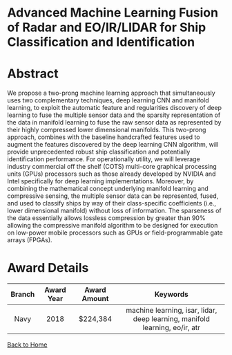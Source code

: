 
Advanced Machine Learning Fusion of Radar and EO/IR/LIDAR for Ship Classification and Identification
====================================================================================================

# Abstract


We propose a two-prong machine learning approach that simultaneously uses two complementary techniques, deep learning CNN and manifold learning, to exploit the automatic feature and regularities discovery of deep learning to fuse the multiple sensor data and the sparsity representation of the data in manifold learning to fuse the raw sensor data as represented by their highly compressed lower dimensional manifolds. This two-prong approach, combines with the baseline handcrafted features used to augment the features discovered by the deep learning CNN algorithm, will provide unprecedented robust ship classification and potentially identification performance. For operationally utility, we will leverage industry commercial off the shelf (COTS) multi-core graphical processing units (GPUs) processors such as those already developed by NVIDIA and Intel specifically for deep learning implementations. Moreover, by combining the mathematical concept underlying manifold learning and compressive sensing, the multiple sensor data can be represented, fused, and used to classify ships by way of their class-specific coefficients (i.e., lower dimensional manifold) without loss of information. The sparseness of the data essentially allows lossless compression by greater than 90% allowing the compressive manifold algorithm to be designed for execution on low-power mobile processors such as GPUs or field-programmable gate arrays (FPGAs).  

# Award Details

|Branch|Award Year|Award Amount|Keywords|
| :---: | :---: | :---: | :---: |
|Navy|2018|$224,384|machine learning, isar, lidar, deep learning, manifold learning, eo/ir, atr|
  
  


[Back to Home](https://github.com/chrischow/dod_sbir_awards/Reports/JH/#1952)
